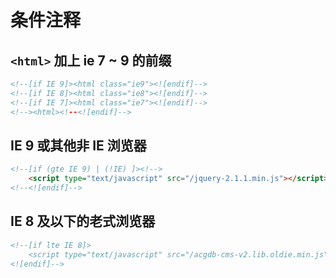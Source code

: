 条件注释
========

## `<html>` 加上 ie 7 ~ 9 的前缀

```html
<!--[if IE 9]><html class="ie9"><![endif]-->
<!--[if IE 8]><html class="ie8"><![endif]-->
<!--[if IE 7]><html class="ie7"><![endif]-->
<!--><html><!--<![endif]-->
```

## IE 9 或其他非 IE 浏览器

```html
<!--[if (gte IE 9) | (!IE) ]><!-->
    <script type="text/javascript" src="/jquery-2.1.1.min.js"></script>
<!--<![endif]-->
```

## IE 8 及以下的老式浏览器

```html
<!--[if lte IE 8]>
    <script type="text/javascript" src="/acgdb-cms-v2.lib.oldie.min.js"></script>
<![endif]-->
```
